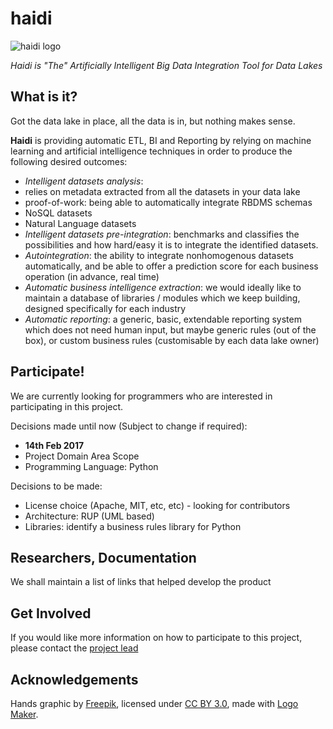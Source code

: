 # haidi

![haidi logo](https://github.com/vladimirghetau/haidi/blob/master/logo_small.png?raw=true)

_Haidi is "The" Artificially Intelligent Big Data Integration Tool for Data Lakes_

## What is it?

Got the data lake in place, all the data is in, but nothing makes sense. 

**Haidi** is providing automatic ETL, BI and Reporting by relying on machine learning and artificial intelligence techniques in order to produce the following desired outcomes:

 * *Intelligent datasets analysis*: 
  * relies on metadata extracted from all the datasets in your data lake
  * proof-of-work: being able to automatically integrate RBDMS schemas
  * NoSQL datasets
  * Natural Language datasets
 * *Intelligent datasets pre-integration*: benchmarks and classifies the possibilities and how hard/easy it is to integrate the identified datasets.
 * *Autointegration*: the ability to integrate nonhomogenous datasets automatically, and be able to offer a prediction score for each business operation (in advance, real time)
 * *Automatic business intelligence extraction*: we would ideally like to maintain a database of libraries / modules which we keep building, designed specifically for each industry
 * *Automatic reporting*: a generic, basic, extendable reporting system which does not need human input, but maybe generic rules (out of the box), or custom business rules (customisable by each data lake owner)

## Participate!

We are currently looking for programmers who are interested in participating in this project. 

Decisions made until now (Subject to change if required): 
 * __14th Feb 2017__
  * Project Domain Area Scope
  * Programming Language: Python
 
Decisions to be made: 
 * License choice (Apache, MIT, etc, etc) - looking for contributors
 * Architecture: RUP (UML based)
 * Libraries: identify a business rules library for Python

## Researchers, Documentation

We shall maintain a list of links that helped develop the product

## Get Involved

If you would like more information on how to participate to this project, please contact the [project lead](https://github.com/vladimirghetau/)

## Acknowledgements

Hands graphic by [Freepik](http://www.flaticon.com/authors/freepik), licensed under [CC BY 3.0](http://creativecommons.org/licenses/by/3.0/), made with [Logo Maker](http://logomakr.com).
